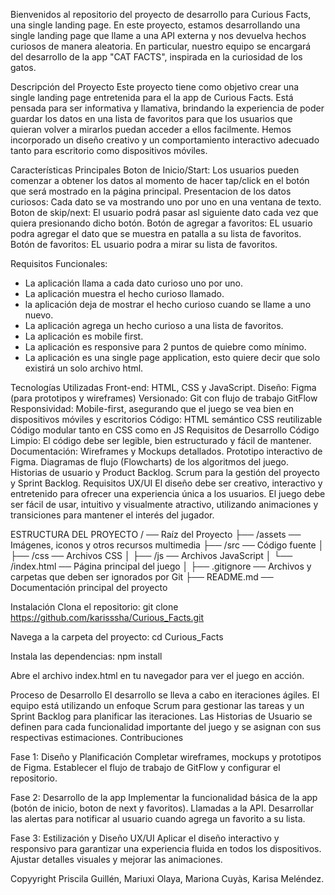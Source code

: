 Bienvenidos al repositorio del proyecto de desarrollo para Curious Facts, una single landing page. En este proyecto, estamos desarrollando una single landing page que llame a una API externa y nos devuelva hechos curiosos de manera aleatoria. En particular, nuestro equipo se encargará del desarrollo de la app "CAT FACTS", inspirada en la curiosidad de los gatos.

Descripción del Proyecto
Este proyecto tiene como objetivo crear una single landing page entretenida para el la app de Curious Facts. Está pensada para ser informativa y llamativa, brindando la experiencia de poder guardar los datos en una lista de favoritos para que los usuarios que quieran volver a mirarlos puedan acceder a ellos facilmente. Hemos incorporado un diseño creativo y un comportamiento interactivo adecuado tanto para escritorio como dispositivos móviles.

Características Principales
Boton de Inicio/Start: Los usuarios pueden comenzar a obtener los datos al momento de hacer tap/click en el botón que será mostrado en la página principal.
Presentacion de los datos curiosos: Cada dato se va mostrando uno por uno en una ventana de texto.
Boton de skip/next: El usuario podrá pasar asl siguiente dato cada vez que quiera presionando dicho botón.
Botón de agregar a favoritos: EL usuario podra agregar el dato que se muestra en patalla a su lista de favoritos.
Botón de favoritos: EL usuario podra a mirar su lista de favoritos.

Requisitos Funcionales:
- La aplicación llama a cada dato curioso uno por uno.
- La aplicación muestra el hecho curioso llamado.
- la aplicación deja de mostrar el hecho curioso cuando se llame a uno nuevo.
- La aplicación agrega un hecho curioso a una lista de favoritos.
- La aplicación es mobile first.
- La aplicación es responsive para 2 puntos de quiebre como mínimo.
- La aplicación es una single page application, esto quiere decir que solo existirá un solo archivo html.

Tecnologías Utilizadas
Front-end: HTML, CSS y JavaScript.
Diseño: Figma (para prototipos y wireframes)
Versionado: Git con flujo de trabajo GitFlow
Responsividad: Mobile-first, asegurando que el juego se vea bien en dispositivos móviles y escritorios
Código:
HTML semántico
CSS reutilizable
Código modular tanto en CSS como en JS
Requisitos de Desarrollo
Código Limpio: El código debe ser legible, bien estructurado y fácil de mantener.
Documentación:
Wireframes y Mockups detallados.
Prototipo interactivo de Figma.
Diagramas de flujo (Flowcharts) de los algoritmos del juego.
Historias de usuario y Product Backlog.
Scrum para la gestión del proyecto y Sprint Backlog.
Requisitos UX/UI
El diseño debe ser creativo, interactivo y entretenido para ofrecer una experiencia única a los usuarios. El juego debe ser fácil de usar, intuitivo y visualmente atractivo, utilizando animaciones y transiciones para mantener el interés del jugador.


ESTRUCTURA DEL PROYECTO
/ ── Raíz del Proyecto
├── /assets ── Imágenes, iconos y otros recursos multimedia
├── /src ── Código fuente
│   ├── /css ── Archivos CSS
│   ├── /js ── Archivos JavaScript
│   └── /index.html ── Página principal del juego
│
├── .gitignore ── Archivos y carpetas que deben ser ignorados por Git
├── README.md ── Documentación principal del proyecto


Instalación
Clona el repositorio:
git clone  https://github.com/karisssha/Curious_Facts.git

Navega a la carpeta del proyecto:
cd Curious_Facts

Instala las dependencias:
npm install

Abre el archivo index.html en tu navegador para ver el juego en acción.

Proceso de Desarrollo
El desarrollo se lleva a cabo en iteraciones ágiles. El equipo está utilizando un enfoque Scrum para gestionar las tareas y un Sprint Backlog para planificar las iteraciones. Las Historias de Usuario se definen para cada funcionalidad importante del juego y se asignan con sus respectivas estimaciones. Contribuciones

Fase 1: Diseño y Planificación
    Completar wireframes, mockups y prototipos de Figma.
    Establecer el flujo de trabajo de GitFlow y configurar el repositorio.

Fase 2: Desarrollo de la app
    Implementar la funcionalidad básica de la app (botón de inicio, boton de next y favoritos).
    Llamadas a la API.
    Desarrollar las alertas para notificar al usuario cuando agrega un favorito a su lista.

Fase 3: Estilización y Diseño UX/UI
    Aplicar el diseño interactivo y responsivo para garantizar una experiencia fluida en todos los dispositivos.
    Ajustar detalles visuales y mejorar las animaciones.

Copyyright
Priscila Guillén, Mariuxi Olaya, Mariona Cuyàs, Karisa Meléndez.
    

